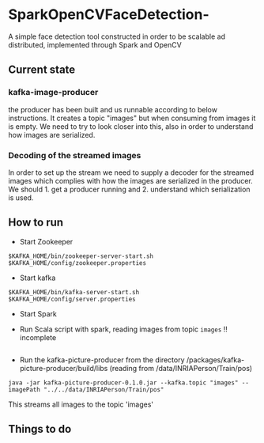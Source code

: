 # SparkOpenCVFaceDetection-
A simple face detection tool constructed in order to be scalable ad distributed, implemented through Spark and OpenCV


## Current state

### kafka-image-producer
the producer has been built and us runnable according to below instructions. It creates a topic "images" but when consuming from images it is empty. We need to try to look closer into this, also in order to understand how images are serialized.


### Decoding of the streamed images
In order to set up the stream we need to supply a decoder for the streamed images which complies with how the images are serialized in the producer. We should 1. get a producer running and 2. understand which serialization is used.


## How to run

- Start Zookeeper
```
$KAFKA_HOME/bin/zookeeper-server-start.sh $KAFKA_HOME/config/zookeeper.properties
```

- Start kafka
```
$KAFKA_HOME/bin/kafka-server-start.sh $KAFKA_HOME/config/server.properties
```

- Start Spark


- Run Scala script with spark, reading images from topic `images`
!! incomplete
```

```

- Run the kafka-picture-producer from the directory /packages/kafka-picture-producer/build/libs
(reading from /data/INRIAPerson/Train/pos)
```
java -jar kafka-picture-producer-0.1.0.jar --kafka.topic "images" --imagePath "../../data/INRIAPerson/Train/pos"
```
This streams all images to the topic 'images'

## Things to do

